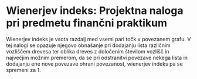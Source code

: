 # Wienerjev indeks: Projektna naloga pri predmetu finančni praktikum

Wienerjev indeks je vsota razdalj med vsemi pari točk v povezanem grafu. V tej nalogi se opazuje
njegovo obnašanje pri dodajanju lista različnim vozliščem drevesa ter oblika dreves z določenim
številom vozlišč in največjim možnim premerom, da se pri odstranitvi povezave nekega lista in dodajanju
ene nove povezave ohrani povezanost, wienerjev indeks pa se spremeni za 1.
